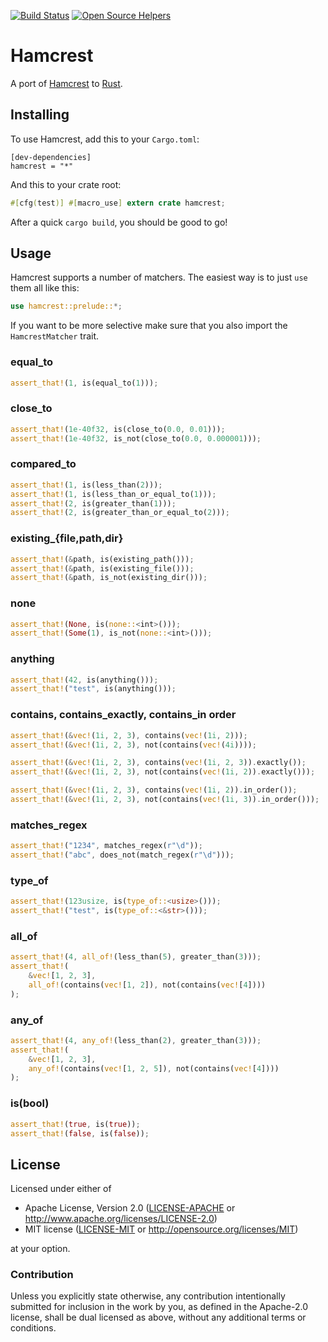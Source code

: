 [![Build Status](https://travis-ci.org/ujh/hamcrest-rust.svg?branch=master)](https://travis-ci.org/ujh/hamcrest-rust)
[![Open Source Helpers](https://www.codetriage.com/carllerche/hamcrest-rust/badges/users.svg)](https://www.codetriage.com/carllerche/hamcrest-rust)

# Hamcrest

A port of [Hamcrest](http://hamcrest.org/) to [Rust](http://rust-lang.org).

## Installing

To use Hamcrest, add this to your `Cargo.toml`:

```
[dev-dependencies]
hamcrest = "*"
```

And this to your crate root:

``` rust
#[cfg(test)] #[macro_use] extern crate hamcrest;
```

After a quick `cargo build`, you should be good to go!

## Usage

Hamcrest supports a number of matchers. The easiest way is to just `use` them all like this:

``` rust
use hamcrest::prelude::*;
```

If you want to be more selective make sure that you also import the `HamcrestMatcher` trait.

### equal\_to

``` rust
assert_that!(1, is(equal_to(1)));
```

### close\_to

``` rust
assert_that!(1e-40f32, is(close_to(0.0, 0.01)));
assert_that!(1e-40f32, is_not(close_to(0.0, 0.000001)));
```

### compared\_to

``` rust
assert_that!(1, is(less_than(2)));
assert_that!(1, is(less_than_or_equal_to(1)));
assert_that!(2, is(greater_than(1)));
assert_that!(2, is(greater_than_or_equal_to(2)));
```

### existing\_{file,path,dir}

``` rust
assert_that!(&path, is(existing_path()));
assert_that!(&path, is(existing_file()));
assert_that!(&path, is_not(existing_dir()));
```

### none

``` rust
assert_that!(None, is(none::<int>()));
assert_that!(Some(1), is_not(none::<int>()));
```

### anything

``` rust
assert_that!(42, is(anything()));
assert_that!("test", is(anything()));
```

### contains, contains\_exactly, contains\_in order

``` rust
assert_that!(&vec!(1i, 2, 3), contains(vec!(1i, 2)));
assert_that!(&vec!(1i, 2, 3), not(contains(vec!(4i))));

assert_that!(&vec!(1i, 2, 3), contains(vec!(1i, 2, 3)).exactly());
assert_that!(&vec!(1i, 2, 3), not(contains(vec!(1i, 2)).exactly()));

assert_that!(&vec!(1i, 2, 3), contains(vec!(1i, 2)).in_order());
assert_that!(&vec!(1i, 2, 3), not(contains(vec!(1i, 3)).in_order()));
```

### matches_regex

``` rust
assert_that!("1234", matches_regex(r"\d"));
assert_that!("abc", does_not(match_regex(r"\d")));
```

### type_of

``` rust
assert_that!(123usize, is(type_of::<usize>()));
assert_that!("test", is(type_of::<&str>()));
```

### all_of

``` rust
assert_that!(4, all_of!(less_than(5), greater_than(3)));
assert_that!(
    &vec![1, 2, 3],
    all_of!(contains(vec![1, 2]), not(contains(vec![4])))
);
```

### any_of

``` rust
assert_that!(4, any_of!(less_than(2), greater_than(3)));
assert_that!(
    &vec![1, 2, 3],
    any_of!(contains(vec![1, 2, 5]), not(contains(vec![4])))
);
```

### is(bool)

``` rust
assert_that!(true, is(true));
assert_that!(false, is(false));
```

## License

Licensed under either of

 * Apache License, Version 2.0 ([LICENSE-APACHE](LICENSE-APACHE) or
   http://www.apache.org/licenses/LICENSE-2.0)
 * MIT license ([LICENSE-MIT](LICENSE-MIT) or http://opensource.org/licenses/MIT)

at your option.

### Contribution

Unless you explicitly state otherwise, any contribution intentionally submitted for inclusion in the
work by you, as defined in the Apache-2.0 license, shall be dual licensed as above, without any
additional terms or conditions.
